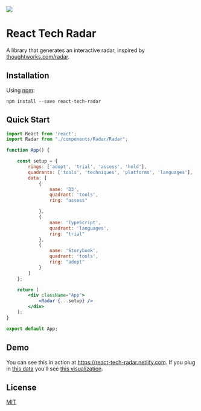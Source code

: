 
<a href="https://react-tech-radar.netlify.com" target="_blank">
    <img src="https://raw.githubusercontent.com/omerg/react-tech-radar/master/screenshots/Screenshot_1.png">
</a>


# React Tech Radar

A library that generates an interactive radar, inspired by [thoughtworks.com/radar](http://thoughtworks.com/radar).

## Installation

Using [npm](https://www.npmjs.com/):

    npm install --save react-tech-radar

## Quick Start

```jsx
import React from 'react';
import Radar from "./components/Radar/Radar";

function App() {

    const setup = {
        rings: ['adopt', 'trial', 'assess', 'hold'],
        quadrants: ['tools', 'techniques', 'platforms', 'languages'],
        data: [
            {
                name: 'D3',
                quadrant: 'tools',
                ring: "assess"

            },
            {
                name: 'TypeScript',
                quadrant: 'languages',
                ring: "trial"
            },
            {
                name: 'Storybook',
                quadrant: 'tools',
                ring: "adopt"
            }
        ]
    };

    return (
        <div className="App">
            <Radar {...setup} />
        </div>
    );
}

export default App;
```


## Demo

You can see this in action at https://react-tech-radar.netlify.com. If you plug in [this data](https://docs.google.com/spreadsheets/d/1YXkrgV7Y6zShiPeyw4Y5_19QOfu5I6CyH5sGnbkEyiI/) you'll see [this visualization](https://react-tech-radar.netlify.com/?path=/story/radar--with-data-from-google-spreadsheet). 

## License

[MIT](./LICENSE)
